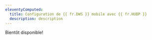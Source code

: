 ```yaml
---
eleventyComputed:
  title: Configuration de {{ fr.DWS }} mobile avec {{ fr.HUBP }}
  description: description
---
```

Bientôt disponible!
